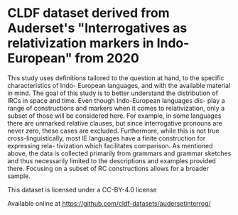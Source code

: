 # CLDF dataset derived from Auderset's "Interrogatives as relativization markers in Indo-European" from 2020


This study uses definitions tailored to the question at hand, to the specific characteristics of Indo-
European languages, and with the available material in mind. The goal of this study is to better
understand the distribution of IRCs in space and time. Even though Indo-European languages dis-
play a range of constructions and markers when it comes to relativization, only a subset of those
will be considered here. For example, in some languages there are unmarked relative clauses, but
since interrogative pronouns are never zero, these cases are excluded. Furthermore, while this
is not true cross-linguistically, most IE languages have a finite construction for expressing rela-
tivization which facilitates comparison. As mentioned above, the data is collected primarily from
grammars and grammar sketches and thus necessarily limited to the descriptions and examples
provided there. Focusing on a subset of RC constructions allows for a broader sample.

This dataset is licensed under a CC-BY-4.0 license

Available online at https://github.com/cldf-datasets/audersetinterrog/
